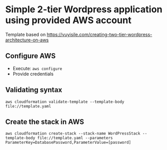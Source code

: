 # Simple 2-tier Wordpress application using provided AWS account

Template based on https://vuyisile.com/creating-two-tier-wordpress-architecture-on-aws

## Configure AWS
* Execute: `aws configure`
* Provide credentials

## Validating syntax
`aws cloudformation validate-template --template-body file://template.yaml`

## Create the stack in AWS
`aws cloudformation create-stack --stack-name WordPressStack --template-body file://template.yaml --parameters ParameterKey=DatabasePassword,ParameterValue=[password]`